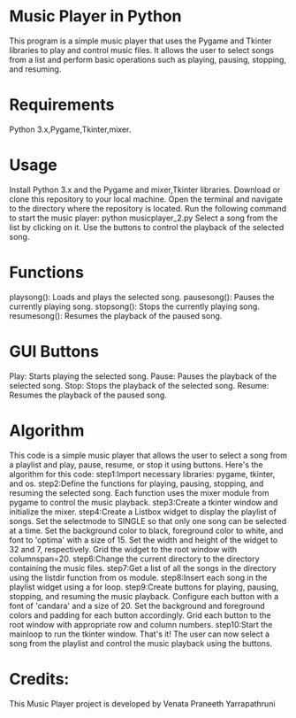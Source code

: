 # Music Player in Python
This program is a simple music player that uses the Pygame and Tkinter libraries to play and control music files. It allows the user to select songs from a list and perform basic operations such as playing, pausing, stopping, and resuming.

# Requirements
Python 3.x,Pygame,Tkinter,mixer.

# Usage
Install Python 3.x and the Pygame and mixer,Tkinter libraries.
Download or clone this repository to your local machine.
Open the terminal and navigate to the directory where the repository is located.
Run the following command to start the music player:
python musicplayer_2.py
Select a song from the list by clicking on it.
Use the buttons to control the playback of the selected song.

# Functions
playsong(): Loads and plays the selected song.
pausesong(): Pauses the currently playing song.
stopsong(): Stops the currently playing song.
resumesong(): Resumes the playback of the paused song.

# GUI Buttons
Play: Starts playing the selected song.
Pause: Pauses the playback of the selected song.
Stop: Stops the playback of the selected song.
Resume: Resumes the playback of the paused song.

# Algorithm
This code is a simple music player that allows the user to select a song from a playlist and play, pause, resume, or stop it using buttons. Here's the algorithm for this code:
step1:Import necessary libraries: pygame, tkinter, and os.
step2:Define the functions for playing, pausing, stopping, and resuming the selected song. Each function uses the mixer module from pygame to control the music playback.
step3:Create a tkinter window and initialize the mixer.
step4:Create a Listbox widget to display the playlist of songs. Set the selectmode to SINGLE so that only one song can be selected at a time. Set the background color to black, foreground color to white, and font to 'optima' with a size of 15. Set the width and height of the widget to 32 and 7, respectively. Grid the widget to the root window with columnspan=20.
step6:Change the current directory to the directory containing the music files.
step7:Get a list of all the songs in the directory using the listdir function from os module.
step8:Insert each song in the playlist widget using a for loop.
step9:Create buttons for playing, pausing, stopping, and resuming the music playback. Configure each button with a font of 'candara' and a size of 20. Set the background and foreground colors and padding for each button accordingly. Grid each button to the root window with appropriate row and column numbers.
step10:Start the mainloop to run the tkinter window.
That's it! The user can now select a song from the playlist and control the music playback using the buttons.

# Credits:
This Music Player project is developed by Venata Praneeth Yarrapathruni
